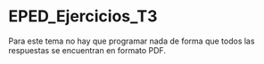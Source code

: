 # EPED_Ejercicios_T3

Para este tema no hay que programar nada de forma que todos las respuestas se 
encuentran en formato PDF.